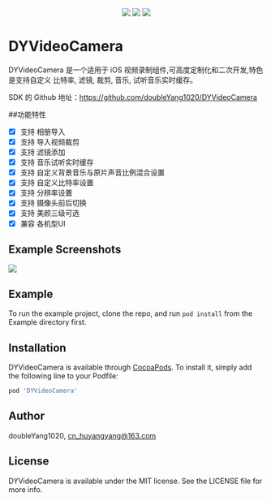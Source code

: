 
<p align="center">
<a href="https://videojj-mobile.oss-cn-beijing.aliyuncs.com/hackton/ocr/music/687474703a2f2f696d672e736869656c64732e696f2f636f636f61706f64732f762f5344576562496d6167652e7376673f7374796c653d666c6174.svg"><img src="https://videojj-mobile.oss-cn-beijing.aliyuncs.com/hackton/ocr/music/687474703a2f2f696d672e736869656c64732e696f2f636f636f61706f64732f762f5344576562496d6167652e7376673f7374796c653d666c6174.svg"></a>
<a href="https://videojj-mobile.oss-cn-beijing.aliyuncs.com/hackton/ocr/music/68747470733a2f2f696d672e736869656c64732e696f2f636f636f61706f64732f702f5a46506c617965722e7376673f7374796c653d666c6174.svg"><img src="https://videojj-mobile.oss-cn-beijing.aliyuncs.com/hackton/ocr/music/68747470733a2f2f696d672e736869656c64732e696f2f636f636f61706f64732f702f5a46506c617965722e7376673f7374796c653d666c6174.svg"></a>
<a href="https://videojj-mobile.oss-cn-beijing.aliyuncs.com/hackton/ocr/music/68747470733a2f2f696d672e736869656c64732e696f2f6769746875622f6c6963656e73652f72656e7a6966656e672f5a46506c617965722e7376673f7374796c653d666c6174.svg"><img src="https://videojj-mobile.oss-cn-beijing.aliyuncs.com/hackton/ocr/music/68747470733a2f2f696d672e736869656c64732e696f2f6769746875622f6c6963656e73652f72656e7a6966656e672f5a46506c617965722e7376673f7374796c653d666c6174.svg"></a>
</p>

# DYVideoCamera
DYVideoCamera 是一个适用于 iOS 视频录制组件,可高度定制化和二次开发,特色是支持自定义 比特率, 滤镜, 裁剪, 音乐, 试听音乐实时缓存。

SDK 的 Github 地址：https://github.com/doubleYang1020/DYVideoCamera

##功能特性

- [x] 支持 相册导入
- [x] 支持 导入视频裁剪
- [x] 支持 滤镜添加
- [x] 支持 音乐试听实时缓存
- [x] 支持 自定义背景音乐与原片声音比例混合设置
- [x] 支持 自定义比特率设置
- [x] 支持 分辨率设置
- [x] 支持 摄像头前后切换
- [x] 支持 美颜三级可选
- [x] 兼容 各机型UI

## Example Screenshots

<img src='https://videojj-mobile.oss-cn-beijing.aliyuncs.com/hackton/ocr/music/20200411115431.jpg'/>

## Example

To run the example project, clone the repo, and run `pod install` from the Example directory first.

## Installation

DYVideoCamera is available through [CocoaPods](https://cocoapods.org). To install
it, simply add the following line to your Podfile:

```ruby
pod 'DYVideoCamera'
```

## Author

doubleYang1020, cn_huyangyang@163.com


## License

DYVideoCamera is available under the MIT license. See the LICENSE file for more info.
